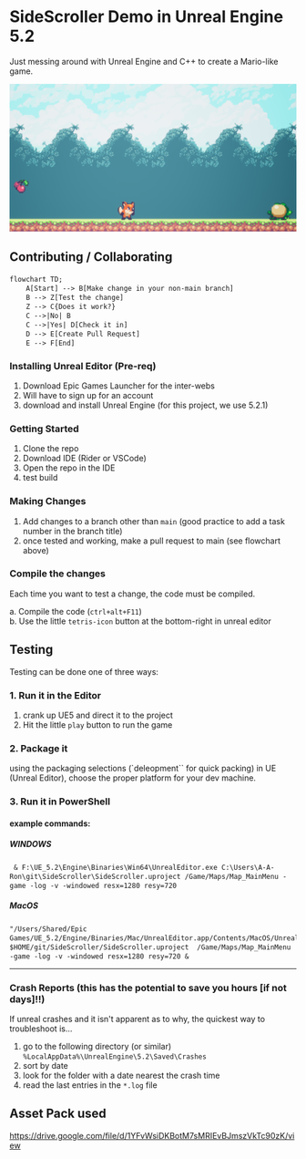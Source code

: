 # SideScroller Demo in Unreal Engine 5.2

Just messing around with Unreal Engine and C++ to create a Mario-like game.

![Game Image](Content/Assets/Images/SideScroller.png)

## Contributing / Collaborating

```mermaid
flowchart TD;
    A[Start] --> B[Make change in your non-main branch]
    B --> Z[Test the change]
    Z --> C{Does it work?}
    C -->|No| B
    C -->|Yes| D[Check it in]
    D --> E[Create Pull Request]
    E --> F[End]
```

### Installing Unreal Editor (Pre-req)

1. Download Epic Games Launcher for the inter-webs
2. Will have to sign up for an account
3. download and install Unreal Engine (for this project, we use 5.2.1)

### Getting Started

1. Clone the repo
2. Download IDE (Rider or VSCode)
3. Open the repo in the IDE
4. test build

### Making Changes

1. Add changes to a branch other than `main` (good practice to add a task number in the branch title)
2. once tested and working, make a pull request to main (see flowchart above)

### Compile the changes

Each time you want to test a change, the code must be compiled.

a. Compile the code (`ctrl+alt+F11`)  
b. Use the little `tetris-icon` button at the bottom-right in unreal editor  

## Testing

Testing can be done one of three ways:

### 1. Run it in the Editor

1. crank up UE5 and direct it to the project
2. Hit the little `play` button to run the game

### 2. Package it

using the packaging selections (`deleopment`` for quick packing) in UE (Unreal Editor), choose the proper platform for your dev machine.

### 3. Run it in PowerShell

#### example commands:

##### WINDOWS
```shell
 & F:\UE_5.2\Engine\Binaries\Win64\UnrealEditor.exe C:\Users\A-A-Ron\git\SideScroller\SideScroller.uproject /Game/Maps/Map_MainMenu -game -log -v -windowed resx=1280 resy=720
```
##### MacOS
```shell
"/Users/Shared/Epic Games/UE_5.2/Engine/Binaries/Mac/UnrealEditor.app/Contents/MacOS/UnrealEditor" $HOME/git/SideScroller/SideScroller.uproject  /Game/Maps/Map_MainMenu -game -log -v -windowed resx=1280 resy=720 &
```

---

### Crash Reports (this has the potential to save you hours [if not days]!!)

If unreal crashes and it isn't apparent as to why, the quickest way to troubleshoot is...

1. go to the following directory (or similar)  
   `%LocalAppData%\UnrealEngine\5.2\Saved\Crashes`
2. sort by date
3. look for the folder with a date nearest the crash time
4. read the last entries in the `*.log` file

## Asset Pack used

https://drive.google.com/file/d/1YFvWsiDKBotM7sMRIEvBJmszVkTc90zK/view
